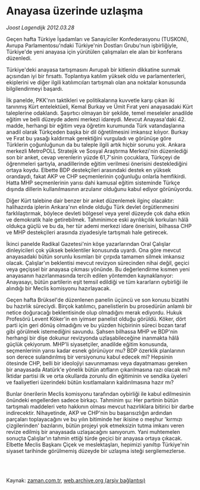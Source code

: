 # Anayasa üzerinde uzlaşma

*Joost Lagendijk 2012.03.28*

<td class="columnist-detail">
<p>Geçen hafta Türkiye İşadamları ve Sanayiciler Konfederasyonu (TUSKON), Avrupa Parlamentosu'ndaki Türkiye'nin Dostları Grubu'nun işbirliğiyle, Türkiye'de yeni anayasa için yürütülen çalışmaları ele alan bir konferans düzenledi.</p>
<p>
<div id="haberMetinDiv">
<p>Türkiye'deki anayasa tartışmasını Avrupalı bir kitlenin dikkatine sunmak açısından iyi bir fırsattı. Toplantıya katılım yüksek oldu ve parlamenterleri, ekiplerini ve diğer ilgili katılımcıları tartışmalı olan ana noktalar konusunda bilgilendirmeyi başardı.
<p>İlk panelde, PKK'nın taktikleri ve politikalarına kuvvetle karşı çıkan iki tanınmış Kürt entelektüeli, Kemal Burkay ve Ümit Fırat yeni anayasadaki Kürt taleplerine odaklandı. Şaşırtıcı olmayan bir şekilde, temel meseleler anadilde eğitim ve belli düzeyde ademi merkezi idareydi. Mevcut Anayasa'daki 42. madde, herhangi bir eğitim veya öğretim kurumunda Türk vatandaşlarına anadil olarak Türkçeden başka bir dil öğretilmesini imkansız kılıyor. Burkay ve Fırat bu yasağı kaldırmak gerektiğini vurguladı ve görünüşe göre Türklerin çoğunluğunun da bu taleple ilgili artık hiçbir sorunu yok. Ankara merkezli MetroPOLL Stratejik ve Sosyal Araştırma Merkezi'nin düzenlediği son bir anket, cevap verenlerin yüzde 61,7'sinin çocuklara, Türkçeyi de öğrenmeleri şartıyla, anadillerinde eğitim verilmesi önerisini desteklediğini ortaya koydu. Elbette BDP destekçileri arasındaki destek en yüksek orandaydı, fakat AKP ve CHP seçmenlerinin çoğunluğu onlarla hemfikirdi. Hatta MHP seçmenlerinin yarısı dahi kamusal eğitim sisteminde Türkçe dışında dillerin kullanılmasının arzulanır olduğunu kabul ediyor görünüyordu.
<p>Diğer Kürt talebine dair benzer bir anket düzenlemek ilginç olacaktır: halihazırda iplerin Ankara'nın elinde olduğu Türk devlet örgütlenmesini farklılaştırmak, böylece devleti bölgesel veya yerel düzeyde çok daha etkin ve demokratik hale getirebilmek. Tahminimce eski ayrılıkçılık korkuları hâlâ oldukça güçlü ve bu da, her tür ademi merkezi idare önerisini, bilhassa CHP ve MHP destekçileri arasında ziyadesiyle tartışmalı hale getirecek.
<p>İkinci panelde Radikal Gazetesi'nin köşe yazarlarından Oral Çalışlar dinleyicileri çok yüksek beklentiler konusunda uyardı. Ona göre mevcut anayasadaki bütün sorunlu kısımları bir çırpıda tamamen silmek imkansız olacak. Çalışlar'ın beklentisi mevcut revizyon sürecinden nihai değil, geçici veya geçişsel bir anayasa çıkması yönünde. Bu değerlendirme kısmen yeni anayasanın hazırlanmasında tercih edilen yöntemden kaynaklanıyor: Anayasayı, bütün partilerin eşit temsil edildiği ve tüm kararların oybirliği ile alındığı bir Meclis komisyonu hazırlayacak.
<p>Geçen hafta Brüksel'de düzenlenen panelin üçüncü ve son konusu bizatihi bu hazırlık süreciydi. Birçok katılımcı, panelistlerin bu prosedürün anlamlı bir netice doğuracağı beklentisinde olup olmadığını merak ediyordu. Hukuk Profesörü Levent Köker'in en iyimser panelist olduğu görüldü. Köker, dört parti için geri dönüş olmadığını ve bu yüzden hiçbirinin süreci bozan taraf gibi görülmek istemediğini savundu. Şahsen bilhassa MHP ve BDP'nin herhangi bir dişe dokunur revizyonda uzlaşabileceğine inanmakta hâlâ güçlük çekiyorum. MHP'li siyasetçiler, anadilde eğitim konusunda, seçmenlerinin yarısı kadar esnek görünüyor mu? BDP özerklik planlarının son derece sulandırılmış bir versiyonunu kabul edecek mi? Hepsinin ötesinde CHP, belli bir ideolojiyi savunmaması veya dayatmaması gereken bir anayasada Atatürk'e yönelik bütün atıfların çıkarılmasına razı olacak mı? İktidar partisi ilk ve orta okullarda zorunlu din eğitiminin ve sendika üyeleri ve faaliyetleri üzerindeki bütün kısıtlamaların kaldırılmasına hazır mı?
<p>Bunlar önerilerin Meclis komisyonu tarafından oybirliği ile kabul edilmesinin önündeki engellerden sadece birkaçı. Tahminim şu: Her partinin bütün tartışmalı maddeleri veto hakkının olması mevcut hazırlıklara bitirici bir darbe indirecektir. Nihayetinde, AKP ve CHP'nin bu başarısızlığın ardından parçaları toplayacağını ve bu yılın bitiminde her ikisine o meşhur 'kırmızı çizgilerinden' bazılarını, bütün projeyi yok etmeksizin tutma imkanı veren revize edilmiş bir anayasada uzlaşacağını sanıyorum. Yani muhtemelen sonuçta Çalışlar'ın tahmin ettiği türde geçici bir anayasa ortaya çıkacak. Elbette Meclis Başkanı Çiçek ve meslektaşları, hepimizi yanıltıp Türkiye'nin siyaset tarihinde görülmemiş düzeyde bir uzlaşma isteği sergilemezlerse. </p></p></p></p></p></p></div>
</p>


<p><br>
		 </br></p></td>

Kaynak: [zaman.com.tr](http://zaman.com.tr/yazar.do?yazino=1264973), [web.archive.org (arşiv bağlantısı)](http://web.archive.org/web/20120405100149/http://www.zaman.com.tr:80/yazar.do?yazino=1264973)
